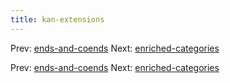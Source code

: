 ```yaml
---
title: kan-extensions
---
```




Prev: [ends-and-coends](ends-and-coends.md) Next:
[enriched-categories](enriched-categories.md)

Prev: [ends-and-coends](ends-and-coends.md) Next:
[enriched-categories](enriched-categories.md)
